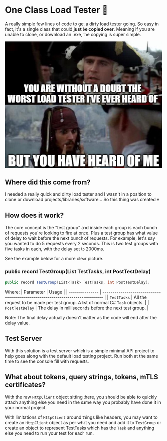 # One Class Load Tester 💪

A really simple few lines of code to get a dirty load tester going. So easy in fact, it's a single class that could **just be copied over**. Meaning if you are unable to clone, or download an .exe, the copying is super simple.


![](images/YouHaveHeardOfMe.jpg)


## Where did this come from?
I needed a really quick and dirty load tester and I wasn't in a position to clone or download projects/libraries/software... So this thing was created 💀

## How does it work?

The core concept is the "test group" and inside each group is each bunch of requests you're looking to fire at once. Plus a test group has what value of delay to wait before the next bunch of requests. For example, let's say you wanted to do 5 requests every 2 seconds. This is two test groups with five tasks in each, with the delay set to 2000ms. 

See the example below for a more clear picture.

### public record TestGroup(List<Task> TestTasks, int PostTestDelay)

```csharp
public record TestGroup(List<Task> TestTasks, int PostTestDelay);
```

Where:
| Parameter       | Usage                                                                          |
| --------------- | ------------------------------------------------------------------------------ |
| `TestTasks`     | All the request to be made per test group. A list of normal C# `Task` objects. |
| `PostTestDelay` | The delay in milliseconds before the next test group.                          |


Note: The final delay actually doesn't matter as the code will end after the delay value. 

## Test Server

With this solution is a test server which is a simple minimal API project to help goes along with the default load testing project. Run both at the same time to see the console fill with requests.

## What about tokens, query strings, tokens, mTLS certificates?

With the raw `HttpClient` object sitting there, you should be able to quickly attach anything else you need in the same way you probably have done it in your normal project.

With limitations of `HttpClient` around things like headers, you may want to create an `HttpClient` object as per what you need and add it to `TestGroup` or create an object to represent TestTasks which has the `Task` and anything else you need to run your test for each run. 